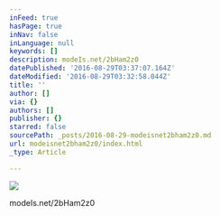 ```yaml
---
inFeed: true
hasPage: true
inNav: false
inLanguage: null
keywords: []
description: modeIs.net/2bHam2z0
datePublished: '2016-08-29T03:37:07.164Z'
dateModified: '2016-08-29T03:32:58.044Z'
title: ''
author: []
via: {}
authors: []
publisher: {}
starred: false
sourcePath: _posts/2016-08-29-modeisnet2bham2z0.md
url: modeisnet2bham2z0/index.html
_type: Article

---
```

![](https://the-grid-user-content.s3-us-west-2.amazonaws.com/7668c42d-8f2f-446b-b365-a96222747d9c.jpg)

modeIs.net/2bHam2z0